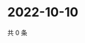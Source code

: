 # 2022-10-10

共 0 条

<!-- BEGIN WEIBO -->
<!-- 最后更新时间 Mon Oct 10 2022 19:16:35 GMT+0800 (China Standard Time) -->

<!-- END WEIBO -->
